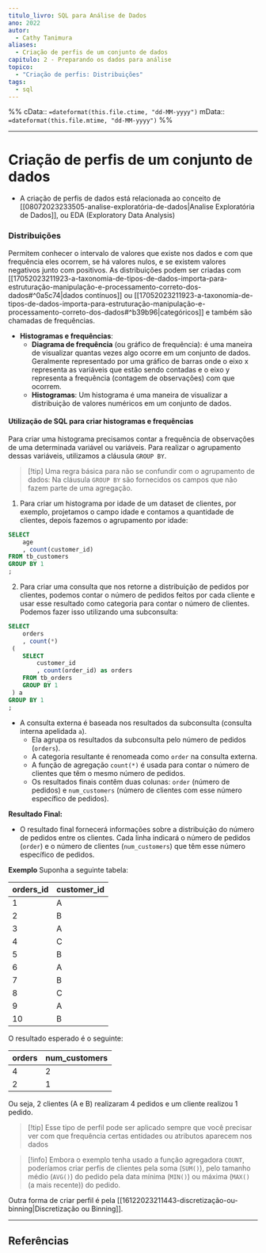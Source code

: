 ```yaml
---
titulo_livro: SQL para Análise de Dados
ano: 2022
autor:
  - Cathy Tanimura
aliases:
  - Criação de perfis de um conjunto de dados
capitulo: 2 - Preparando os dados para análise
topico:
  - "Criação de perfis: Distribuições"
tags:
  - sql
---
```

%%
cData:: `=dateformat(this.file.ctime, "dd-MM-yyyy")`
mData:: `=dateformat(this.file.mtime, "dd-MM-yyyy")`
%%


---
# Criação de perfis de um conjunto de dados

- A criação de perfis de dados está relacionada ao conceito de [[08072023233505-analise-exploratória-de-dados|Analise Exploratória de Dados]], ou EDA (Exploratory Data Analysis)

### Distribuições 

Permitem conhecer o intervalo de valores que existe  nos dados e com que frequência eles ocorrem, se há valores nulos, e se existem valores negativos junto com positivos. As distribuições podem ser criadas com [[17052023211923-a-taxonomia-de-tipos-de-dados-importa-para-estruturação-manipulação-e-processamento-correto-dos-dados#^0a5c74|dados contínuos]] ou [[17052023211923-a-taxonomia-de-tipos-de-dados-importa-para-estruturação-manipulação-e-processamento-correto-dos-dados#^b39b96|categóricos]] e também são chamadas de frequências.
-  **Histogramas e frequências**: 
	- **Diagrama de frequência** (ou gráfico de frequência): é uma maneira de visualizar quantas vezes algo ocorre em um conjunto de dados. Geralmente representado por uma gráfico de barras onde o eixo x representa as variáveis que estão sendo contadas e o eixo y representa a frequência (contagem de observações) com que ocorrem. 
	- **Histogramas**: Um histograma é uma maneira de visualizar a distribuição de valores numéricos em um conjunto de dados.

#### Utilização de SQL para criar histogramas e frequências

Para criar uma histograma precisamos contar a frequência de observações de uma determinada variável ou variáveis. Para realizar o agrupamento dessas variáveis, utilizamos a cláusula `GROUP BY`. 

>[!tip] Uma regra básica para não se confundir com o agrupamento de dados: Na cláusula `GROUP BY` são fornecidos os campos que não fazem parte de uma agregação.

1. Para criar um histograma por idade de um dataset de clientes, por exemplo, projetamos o campo idade e contamos a quantidade de clientes, depois fazemos o agrupamento por idade:  

```sql
SELECT 
	age
	, count(customer_id)
FROM tb_customers
GROUP BY 1
;
```

2. Para criar uma consulta que nos retorne a distribuição de pedidos por clientes, podemos contar o número de pedidos feitos por cada cliente e usar esse resultado como categoria para contar o número de clientes. Podemos fazer isso utilizando uma subconsulta:

```sql
SELECT 
	orders
	, count(*)
 (
	SELECT  
		customer_id
		, count(order_id) as orders
	FROM tb_orders
	GROUP BY 1
 ) a
GROUP BY 1
;
```

 - A consulta externa é baseada nos resultados da subconsulta (consulta interna apelidada `a`).
    - Ela agrupa os resultados da subconsulta pelo número de pedidos (`orders`).
    - A categoria resultante é renomeada como `order` na consulta externa.
    - A função de agregação `count(*)` é usada para contar o número de clientes que têm o mesmo número de pedidos.
    - Os resultados finais contêm duas colunas: `order` (número de pedidos) e `num_customers` (número de clientes com esse número específico de pedidos).
	
**Resultado Final:**

- O resultado final fornecerá informações sobre a distribuição do número de pedidos entre os clientes. Cada linha indicará o número de pedidos (`order`) e o número de clientes (`num_customers`) que têm esse número específico de pedidos.

**Exemplo**
Suponha a seguinte tabela:

| orders_id | customer_id |
| --------- | ----------- |
| 1         | A           |
| 2         | B           |
| 3         | A           |
| 4         | C           |
| 5         | B           |
| 6         | A           |
| 7         | B           |
| 8         | C           |
| 9         | A           |
| 10        | B           | 

O resultado esperado é o seguinte:

| orders | num_customers |
| ------ | ------------- |
| 4      | 2             |
| 2      | 1             |

Ou seja, 2 clientes (A e B) realizaram 4 pedidos e um cliente realizou 1 pedido.

>[!tip] Esse tipo de perfil pode ser aplicado sempre que você precisar ver com que frequência certas entidades ou atributos aparecem nos dados

>[!info] Embora o exemplo tenha usado a função agregadora `COUNT`, poderíamos criar perfis de clientes pela soma (`SUM()`), pelo tamanho médio (`AVG()`) do pedido pela data mínima (`MIN()`) ou máxima (`MAX()` (a mais recente)) do pedido.

Outra forma de criar perfil é pela [[16122023211443-discretização-ou-binning|Discretização ou Binning]]. 

----
## Referências 